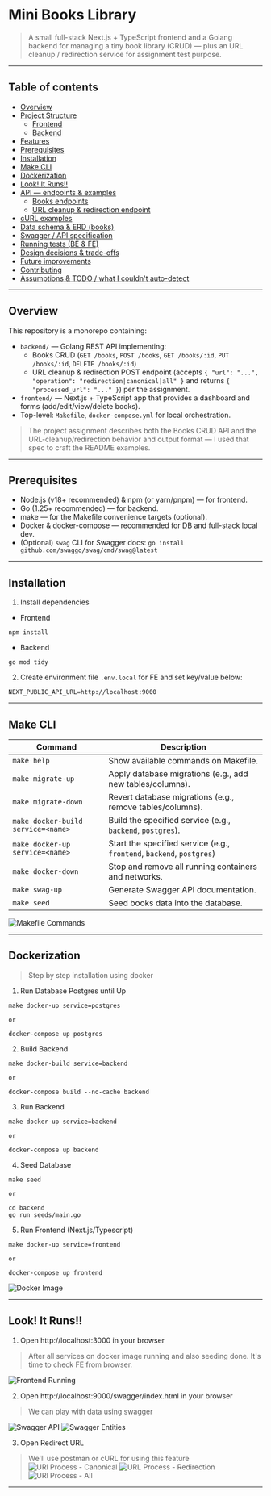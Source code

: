 # Mini Books Library

> A small full-stack Next.js + TypeScript frontend and a Golang backend for managing a tiny book library (CRUD) — plus an URL cleanup / redirection service for assignment test purpose.

---

## Table of contents
- [Overview](#overview)
- [Project Structure](#project-layout)
  - [Frontend](#frontend)
  - [Backend](#backend)
- [Features](#features)
- [Prerequisites](#prerequisites)
- [Installation](#installation)
- [Make CLI](#make-cli)
- [Dockerization](#Dockerization)
- [Look! It Runs!!](#look--it-runs--)
- [API — endpoints & examples](#api---endpoints--examples)
  - [Books endpoints](#books-endpoints)
  - [URL cleanup & redirection endpoint](#url-cleanup--redirection-endpoint)
- [cURL examples](#curl-examples)
- [Data schema & ERD (books)](#data-schema--erd-books)
- [Swagger / API specification](#swagger--api-specification)
- [Running tests (BE & FE)](#running-tests-be--fe)
- [Design decisions & trade-offs](#design-decisions--trade-offs)
- [Future improvements](#future-improvements)
- [Contributing](#contributing)
- [Assumptions & TODO / what I couldn't auto-detect](#assumptions--todo--what-i-couldnt-auto-detect)

---
## Overview

This repository is a monorepo containing:

- `backend/` — Golang REST API implementing:
  - Books CRUD (`GET /books`, `POST /books`, `GET /books/:id`, `PUT /books/:id`, `DELETE /books/:id`)
  - URL cleanup & redirection POST endpoint (accepts `{ "url": "...", "operation": "redirection|canonical|all" }` and returns `{ "processed_url": "..." }`) per the assignment.
- `frontend/` — Next.js + TypeScript app that provides a dashboard and forms (add/edit/view/delete books).
- Top-level: `Makefile`, `docker-compose.yml` for local orchestration.


> The project assignment describes both the Books CRUD API and the URL-cleanup/redirection behavior and output format — I used that spec to craft the README examples. 

---

## Prerequisites

- Node.js (v18+ recommended) & npm (or yarn/pnpm) — for frontend.
- Go (1.25+ recommended) — for backend.
- make — for the Makefile convenience targets (optional).
- Docker & docker-compose — recommended for DB and full-stack local dev.
- (Optional) `swag` CLI for Swagger docs: `go install github.com/swaggo/swag/cmd/swag@latest`

---

## Installation

1. Install dependencies
- Frontend
```
npm install
```
- Backend
```
go mod tidy
```
2. Create environment file `.env.local` for FE and set key/value below:
```
NEXT_PUBLIC_API_URL=http://localhost:9000
```

---



## Make CLI

| Command                               | Description                                                         |
|---------------------------------------|---------------------------------------------------------------------|
| `make help`                           | Show available commands on Makefile.            |
| `make migrate-up`                     | Apply database migrations (e.g., add new tables/columns).            |
| `make migrate-down`                   | Revert database migrations (e.g., remove tables/columns).            |
| `make docker-build service=<name>`    | Build the specified service (e.g., `backend`, `postgres`).          |
| `make docker-up service=<name>`       | Start the specified service (e.g., `frontend`, `backend`, `postgres`) |
| `make docker-down`                    | Stop and remove all running containers and networks.                 |
| `make swag-up`                    | Generate Swagger API documentation.                 |
| `make seed`                    | Seed books data into the database.                 |

![Makefile Commands](docs/makefile/makefile-help.png)

---

## Dockerization
> Step by step installation using docker
1. Run Database Postgres until Up
```
make docker-up service=postgres

or

docker-compose up postgres
```

2. Build Backend 
```
make docker-build service=backend

or

docker-compose build --no-cache backend

```
3. Run Backend 
```
make docker-up service=backend

or

docker-compose up backend

```
4. Seed Database 
```
make seed

or

cd backend
go run seeds/main.go

```
5. Run Frontend (Next.js/Typescript)
```
make docker-up service=frontend

or 

docker-compose up frontend
```
![Docker Image](docs/docker/running-docker-image.png)

---

## Look! It Runs!!

1. Open http://localhost:3000 in your browser
> After all services on docker image running and also seeding done. It's time to check FE from browser.

![Frontend Running](docs/frontend/book-dashboard.png)

2. Open http://localhost:9000/swagger/index.html in your browser
> We can play with data using swagger

![Swagger API](docs/swagger/swagger-1.png)
![Swagger Entities](docs/swagger/swagger-2.png)

3. Open Redirect URL
> We'll use postman or cURL for using this feature
![URl Process - Canonical](docs/urls-process/canonical-operation.png)
![URL Process - Redirection](docs/urls-process/redirection-operation.png)
![URl Process - All](docs/urls-process/all-operations.png)
---

